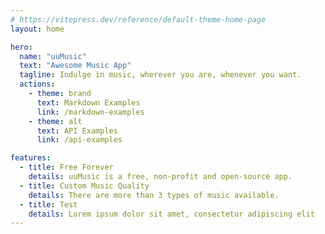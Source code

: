 ```yaml
---
# https://vitepress.dev/reference/default-theme-home-page
layout: home

hero:
  name: "uuMusic"
  text: "Awesome Music App"
  tagline: Indulge in music, wherever you are, whenever you want.
  actions:
    - theme: brand
      text: Markdown Examples
      link: /markdown-examples
    - theme: alt
      text: API Examples
      link: /api-examples

features:
  - title: Free Forever
    details: uuMusic is a free, non-profit and open-source app.
  - title: Custom Music Quality
    details: There are more than 3 types of music available.
  - title: Test
    details: Lorem ipsum dolor sit amet, consectetur adipiscing elit
---
```


